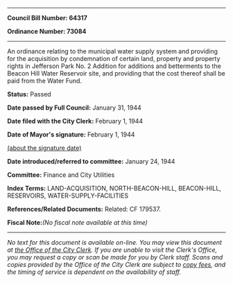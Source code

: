 

********

**Council Bill Number: 64317**
   
**Ordinance Number: 73084**
********

 An ordinance relating to the municipal water supply system and providing for the acquisition by condemnation of certain land, property and property rights in Jefferson Park No. 2 Addition for additions and betterments to the Beacon Hill Water Reservoir site, and providing that the cost thereof shall be paid from the Water Fund.

**Status:** Passed
   
**Date passed by Full Council:** January 31, 1944
   
**Date filed with the City Clerk:** February 1, 1944
   
**Date of Mayor's signature:** February 1, 1944
   
[(about the signature date)](/~public/approvaldate.htm)
   
   
   
**Date introduced/referred to committee:** January 24, 1944
   
**Committee:** Finance and City Utilities
   
   
**Index Terms:** LAND-ACQUISITION, NORTH-BEACON-HILL, BEACON-HILL, RESERVOIRS, WATER-SUPPLY-FACILITIES

**References/Related Documents:** Related: CF 179537.

**Fiscal Note:**_(No fiscal note available at this time)_
********

_No text for this document is available on-line. You may view this document at [the Office of the City Clerk](http://www.seattle.gov/leg/clerk/contactUs.htm). If you are unable to visit the Clerk's Office, you may request a copy or scan be made for you by Clerk staff. Scans and copies provided by the Office of the City Clerk are subject to [copy fees](http://clerk.seattle.gov/~public/clerkfees.htm), and the timing of service is dependent on the availability of staff._

